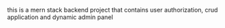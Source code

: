 this is a mern stack backend project that contains user authorization, crud application and dynamic admin panel

